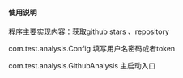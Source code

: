 #### 使用说明
程序主要实现内容：获取github stars 、repository

com.test.analysis.Config 填写用户名密码或者token

com.test.analysis.GithubAnalysis 主启动入口

